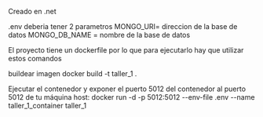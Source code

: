 Creado en .net

.env deberia tener 2 parametros
MONGO_URI= direccion de la base de datos
MONGO_DB_NAME = nombre de la base de datos

El proyecto tiene un dockerfile por lo que para ejecutarlo hay que utilizar estos comandos

buildear imagen
docker build -t taller_1 .

Ejecutar el contenedor y exponer el puerto 5012 del contenedor al puerto 5012 de tu máquina host:
docker run -d -p 5012:5012 --env-file .env --name taller_1_container taller_1
